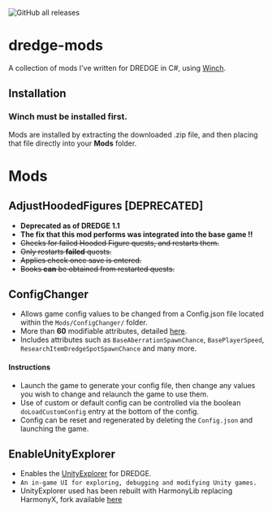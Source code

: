 ![GitHub all releases](https://img.shields.io/github/downloads/bdlm-dev/dredge-mods/total?style=for-the-badge)
# dredge-mods
A collection of mods I've written for DREDGE in C#, using [Winch](https://github.com/Hacktix/Winch).

## Installation
### Winch **must** be installed first.
Mods are installed by extracting the downloaded .zip file, and then placing that file directly into your **Mods** folder.

# Mods
## AdjustHoodedFigures **[DEPRECATED]**
- **Deprecated as of DREDGE 1.1**
- **The fix that this mod performs was integrated into the base game !!**
- ~~Checks for failed Hooded Figure quests, and restarts them.~~
- ~~Only restarts **failed** quests.~~
- ~~Applies check once save is entered.~~
- ~~Books **can** be obtained from restarted quests.~~

## ConfigChanger
- Allows game config values to be changed from a Config.json file located within the `Mods/ConfigChanger/` folder.
- More than **60** modifiable attributes, detailed [here](https://github.com/bdlm-dev/dredge-mods/tree/main/ConfigChanger).
- Includes attributes such as `BaseAberrationSpawnChance`, `BasePlayerSpeed`, `ResearchItemDredgeSpotSpawnChance` and many more.
#### Instructions
- Launch the game to generate your config file, then change any values you wish to change and relaunch the game to use them.<br>
- Use of custom or default config can be controlled via the boolean `doLoadCustomConfig` entry at the bottom of the config.<br>
- Config can be reset and regenerated by deleting the `Config.json` and launching the game.

## EnableUnityExplorer
- Enables the [UnityExplorer](https://github.com/sinai-dev/UnityExplorer) for DREDGE.
- `An in-game UI for exploring, debugging and modifying Unity games.`
- UnityExplorer used has been rebuilt with HarmonyLib replacing HarmonyX, fork available [here](https://github.com/bdlm-dev/DREDGE-UnityExplorer/releases)
